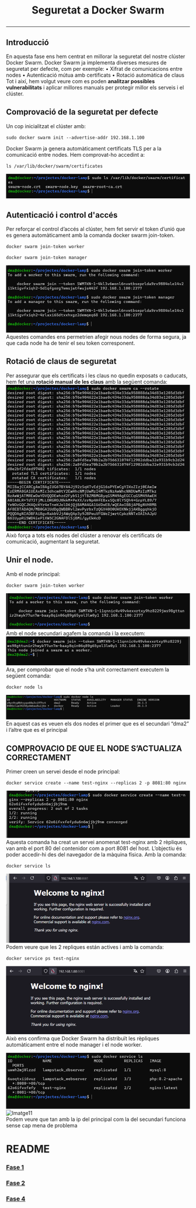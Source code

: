 # <p align="center">  Seguretat a Docker Swarm  </p>
------------
## Introducció 
En aquesta fase ens hem centrat en millorar la seguretat del nostre clúster Docker Swarm. Docker Swarm ja implementa diverses mesures de seguretat per defecte, com per exemple:
•	Xifrat de comunicacions entre nodes
•	Autenticació mútua amb certificats
•	Rotació automàtica de claus
Tot i així, hem volgut veure com es poden **analitzar possibles vulnerabilitats** i aplicar millores manuals per protegir millor els serveis i el clúster.

## Comprovació de la seguretat per defecte
Un cop inicialitzat el clúster amb:
```
sudo docker swarm init --advertise-addr 192.168.1.100
```
Docker Swarm ja genera automàticament certificats TLS per a la comunicació entre nodes. Hem comprovat-ho accedint a:
```
ls /var/lib/docker/swarm/certificates
```
![Imatge1](Imatges/1.png)
<br>
## Autenticació i control d'accés
Per reforçar el control d’accés al clúster, hem fet servir el token d’unió que es genera automàticament amb la comanda docker swarm join-token.
```
docker swarm join-token worker
```
```
docker swarm join-token manager
```
![Imatge2](Imatges/2.png)
<br>
Aquestes comandes ens permetrien afegir nous nodes de forma segura, ja que cada node ha de tenir el seu token corresponent.
## Rotació de claus de seguretat
Per assegurar que els certificats i les claus no quedin exposats o caducats, hem fet una **rotació manual de les claus** amb la següent comanda:
![Imatge3](Imatges/3.png)
<br>
Això força a tots els nodes del clúster a renovar els certificats de comunicació, augmentant la seguretat.
## Unir el node.
Amb el node principal:
```
docker swarm join-token worker
```
![Imatge4](Imatges/4.png)
<br>
Amb el node secundari agafem la comanda i la executem:
![Imatge5](Imatges/5.png)
<br>
Ara, per comprobar que el node s’ha unit correctament executem la següent comanda:
```
docker node ls
```
![Imatge6](Imatges/6.png)
<br>
En aquest cas es veuen els dos nodes el primer que es el secundari “dma2” i l’altre que es el principal
## COMPROVACIO DE QUE EL NODE S’ACTUALIZA CORRECTAMENT
Primer creen un servei desde el node principal:
```
docker service create --name test-nginx --replicas 2 -p 8081:80 nginx
```
![Imatge7](Imatges/7.png)
<br>
Aquesta comanda ha creat un servei anomenat test-nginx amb 2 rèpliques, van amb el port 80 del contenidor com a port 8081 del host. L’objectiu és poder accedir-hi des del navegador de la màquina física.
Amb la comanda:
```
docker service ls
```
![Imatge8](Imatges/8.png)
<br>
Podem veure que les 2 repliques están actives i amb la comanda:
```
docker service ps test-nginx
```
![Imatge9](Imatges/9.png)
<br>
Això ens confirma que Docker Swarm ha distribuït les rèpliques automàticament entre el node manager i el node worker.

![Imatge10](Imatges/10.png)
<br>
![Imatge11](Imatges/11.png)
<br>
Podem veure que tan amb la ip del principal com la del secundari funciona sense cap mena de problema


# README
### [Fase 1](https://github.com/miguelIH/Projecte-Github/blob/main/01_Projecte-Docker-Orquestradors-Basic/Fase_1_Configuracions_i_desplegament_amb_Docker_Compose/Documentacio.md)
### [Fase 2](https://github.com/miguelIH/Projecte-Github/blob/main/01_Projecte-Docker-Orquestradors-Basic/Fase_2_Orquestraci%C3%B3_i_desplegament_amb_Docker_Swarm/Documentacio.md)
### [Fase 4](https://github.com/miguelIH/Projecte-Github/blob/main/01_Projecte-Docker-Orquestradors-Basic/Fase_4_Orquestraci%C3%B3_amb_Kubernetes/Documentacio.md)
